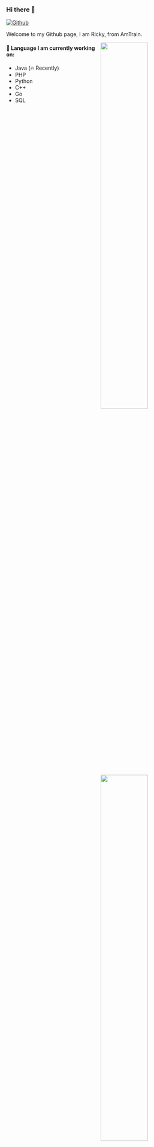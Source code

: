 ### Hi there 👋

[![Github](https://img.shields.io/badge/-Github-000?style=flat&logo=Github&logoColor=white)](https://github.com/AmTrain-Ricky/)

Welcome to my Github page, I am Ricky, from AmTrain.

<img width="50%" align="right" src="https://github-readme-stats.vercel.app/api?username=AmTrain-Ricky&show_icons=true&hide_border=true" />
<img width="50%" align="right" src="https://github-readme-stats.vercel.app/api/top-langs/?username=AmTrain-Ricky&layout=compact&hide_border=true&langs_count=8">

#### 🌱 Language I am currently working on: 
- Java (🔥 Recently)
- PHP
- Python
- C++
- Go
- SQL
